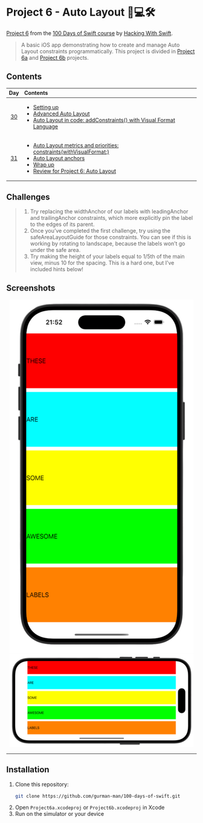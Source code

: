 # Project 6 - Auto Layout 🔧💻🛠️

[Project 6](https://www.hackingwithswift.com/read/6/overview) from the [100 Days of Swift course](https://www.hackingwithswift.com/100) by [Hacking With Swift](https://www.hackingwithswift.com/).

>A basic iOS app demonstrating how to create and manage Auto Layout constraints programmatically.
>This project is divided in [Project 6a](Project6a/) and [Project 6b](Project6b/) projects.

## Contents

|                      Day                      | Contents                                                                                                                                                                                                                                                                                                                                                                    |
|:---------------------------------------------:|:----------------------------------------------------------------------------------------------------------------------------------------------------------------------------------------------------------------------------------------------------------------------------------------------------------------------------------------------------------------------------|
| [30](https://www.hackingwithswift.com/100/30) | <ul><li>[Setting up](https://www.hackingwithswift.com/read/6/1/setting-up)</li><li>[Advanced Auto Layout](https://www.hackingwithswift.com/read/6/2/advanced-auto-layout)</li><li>[Auto Layout in code: addConstraints() with Visual Format Language](https://www.hackingwithswift.com/read/6/3/auto-layout-in-code-addconstraints-with-visual-format-language)</li></ul>                                                              |
| [31](https://www.hackingwithswift.com/100/31) | <ul><li>[Auto Layout metrics and priorities: constraints(withVisualFormat:)](https://www.hackingwithswift.com/read/6/4/auto-layout-metrics-and-priorities-constraintswithvisualformat)</li><li>[Auto Layout anchors](https://www.hackingwithswift.com/read/6/5/auto-layout-anchors)</li><li>[Wrap up](https://www.hackingwithswift.com/read/6/6/wrap-up)</li><li>[Review for Project 6: Auto Layout](https://www.hackingwithswift.com/review/hws/project-6-auto-layout)</li></ul>                                                              |


## Challenges

>1. Try replacing the widthAnchor of our labels with leadingAnchor and trailingAnchor constraints, which more explicitly pin the label to the edges of its parent.
>2. Once you’ve completed the first challenge, try using the safeAreaLayoutGuide for those constraints. You can see if this is working by rotating to landscape, because the labels won’t go under the safe area.
>3. Try making the height of your labels equal to 1/5th of the main view, minus 10 for the spacing. This is a hard one, but I’ve included hints below!

## Screenshots

<div align="center">
  <img src="./Screenshots/one.png" alt="First screen" width="488">
  <img src="./Screenshots/two.png" alt="Second screen" width="488">
</div>

---

## Installation

1. Clone this repository:  
   ```bash
   git clone https://github.com/gurman-man/100-days-of-swift.git
   ```
2. Open `Project6a.xcodeproj` or `Project6b.xcodeproj` in Xcode
3. Run on the simulator or your device
